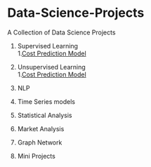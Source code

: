 # Data-Science-Projects
A Collection of Data Science Projects
 1.  Supervised Learning \
     1.[Cost Prediction Model](https://github.com/krishthw/Data-Science-Projects/wiki/Cost-Prediction-Model)

 3.  Unsupervised Learning \
     1.[Cost Prediction Model](https://github.com/krishthw/Data-Science-Projects/wiki/Cost-Prediction-Model)

 5.  NLP
 6.  Time Series models
 7.  Statistical Analysis
 8.  Market Analysis
 9.  Graph Network
 10.  Mini Projects
